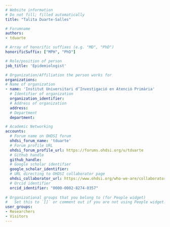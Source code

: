 ```yaml
---
# Website information
# Do not fill; filled automatically
title: "Talita Duarte-Salles"

# Forumname 
authors:
- tduarte

# Array of honorific suffixes (e.g. "MD", "PhD")
honorificSuffix: ["MPH", "PhD"]

# Role/position of person
job_title: 'Epidemiologist'

# Organization/Affiliation the person works for
organizations:
# Name of organization
- name: 'Institut Universitari d’Investigació en Atenció Primària'
  # Identifier of organization
  organization_identifier: 
  # Address of organization
  address: 
  # Department
  department: 

# Academic Networking
accounts:
  # Forum name on OHDSI forum
  ohdsi_forum_name: 'tduarte'
  # Forum profile URL
  ohdsi_forum_profile_url: https://forums.ohdsi.org/u/tduarte
  # Github handle
  github_handle:
  # Google scholar identifier
  google_scholar_identifier: 
  # URL directing to OHDSI collaborator page
  ohdsi_collaborator_url: https://www.ohdsi.org/who-we-are/collaborators/talita-duarte-salles/
  # Orcid identifier
  orcid_identifier: "0000-0002-8274-0357"
  
# Organizational groups that you belong to (for People widget)
#   Set this to `[]` or comment out if you are not using People widget.
user_groups:
- Researchers
- Visitors
---
```


